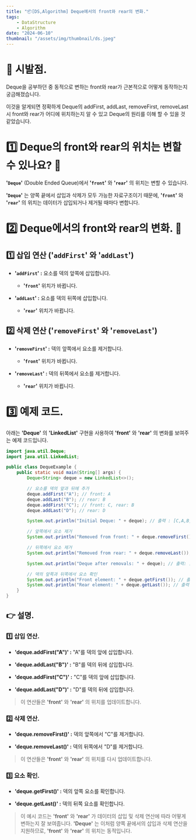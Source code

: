 ```yaml
---
title: "📦[DS,Algorithm] Deque에서의 front와 rear의 변화."
tags:
    - DataStructure
    - Algorithm
date: "2024-06-10"
thumbnail: "/assets/img/thumbnail/ds.jpeg"
---
```


# 🧨 시발점.

Deque을 공부하던 중 동적으로 변하는 front와 rear가 근본적으로 어떻게 동작하는지 궁금해졌습니다.

이것을 알게되면 정확하게 Deque의 addFirst, addLast, removeFirst, removeLast 시 front와 rear가 어디에 위치하는지 알 수 있고 Deque의 원리를 이해 할 수 있을 것 같았습니다.

# 1️⃣ Deque의 front와 rear의 위치는 변할 수 있나요? 🤔

**'`Deque`'** (Double Ended Queue)에서 **'`front`'** 와 **'`rear`'** 의 위치는 변할 수 있습니다.

**'`Deque`'** 는 양쪽 끝에서 삽입과 삭제가 모두 가능한 자료구조이기 때문에, **'`front`'** 와 **'`rear`'** 의 위치는 데이터가 삽입되거나 제거될 때마다 변합니다.

# 2️⃣ Deque에서의 front와 rear의 변화. 🤩

## 1️⃣ 삽입 연산 (**'`addFirst`'** 와 **'`addLast`'**)

- **'`addFirst`' :** 요소를 덱의 앞쪽에 삽입합니다.
    - **'`front`'** 위치가 바뀝니다.

- **'`addLast`' :** 요소를 덱의 뒤쪽에 삽입합니다.
    - **'`rear`'** 위치가 바뀝니다.

## 2️⃣ 삭제 연산 (**'`removeFirst`'** 와 **'`removeLast`'**)

- **'`removeFirst`' :** 덱의 앞쪽에서 요소를 제거합니다.
    - **'`front`'** 위치가 바뀝니다.

- **'`removeLast`' :** 덱의 뒤쪽에서 요소를 제거합니다.
    - **'`rear`'** 위치가 바뀝니다.

# 3️⃣ 예제 코드.

아래는 **'Deque'** 의 **'LinkedList'** 구현을 사용하여 **'front'** 와 **'rear'** 의 변화를 보여주는 예제 코드입니다.

```java
import java.util.Deque;
import java.util.LinkedList;

public class DequeExample {
	public static void main(String[] args) {
		Deque<String> deque = new LinkedList<>();

		// 요소를 덱의 앞과 뒤에 추가
		deque.addFirst("A"); // front: A
		deque.addLast("B"); // rear: B
		deque.addFirst("C"); // front: C, rear: B
		deque.addLast("D"); // rear: D

		System.out.println("Initial Deque: " + deque); // 출력 : [C,A,B,D]

		// 앞쪽에서 요소 제거
		System.out.println("Removed from front: " + deque.removeFirst()); // 출력: C

		// 뒤쪽에서 요소 제거
		System.out.println("Removed from rear: " + deque.removeLast()); // 출력: D

		System.out.println("Deque after removals: " + deque); // 출력: [A, B]

		// 덱의 앞쪽과 뒤쪽에서 요소 확인
		System.out.println("Front element: " + deque.getFirst()); // 출력: A
		System.out.println("Rear element: " + deque.getLast()); // 출력: B
	}
}
```

## 👉 설명.

### 1️⃣ 삽입 연산.

- **'deque.addFirst("A")' :** "A"를 덱의 앞에 삽입합니다.

- **'deque.addLast("B")' :** "B"를 덱의 뒤에 삽입합니다.

- **'deque.addFirst("C")' :** "C"를 덱의 앞에 삽입합니다.

- **'deque.addLast("D")' :** "D"를 덱의 뒤에 삽입합니다.

> 이 연산들은 **'front'** 와 **'rear'** 의 위치를 업데이트합니다.

### 2️⃣ 삭제 연산.

- **'deque.removeFirst()' :** 덱의 앞쪽에서 "C"를 제거합니다.

- **'deque.removeLast()' :** 덱의 뒤쪽에서 "D"를 제거합니다.

> 이 연산들은 **'front'** 와 **'rear'** 의 위치를 다시 업데이트합니다.

### 3️⃣ 요소 확인.

- **'deque.getFirst()' :** 덱의 앞쪽 요소를 확인합니다.

- **'deque.getLast()' :** 덱의 뒤쪽 요소를 확인합니다.

> 이 예시 코드는 **'front'** 와 **'rear'** 가 데이터의 삽입 및 삭제 연산에 따라 어떻게 변하는지 잘 보여줍니다.
> **'Deque'** 는 이처럼 양쪽 끝에서의 삽입과 삭제 연산을 지원하므로, **'front'** 와 **'rear'** 의 위치는 동적입니다.
